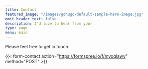 ```yaml
---
title: Contact
featured_image: "/images/gohugo-default-sample-hero-image.jpg"
omit_header_text: false
description: I'd love to hear from you!
type: page
menu: main
---
```


Please feel free to get in touch.

{{< form-contact action="https://formspree.io/f/mvoqlawv" method="POST" >}}
